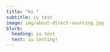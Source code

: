 ```yaml
---
title: "hi "
subtitle: iu test
image: img/about-direct-sourcing.jpg
blurb:
  heading: iu test
  text: iu testing!
---
```

